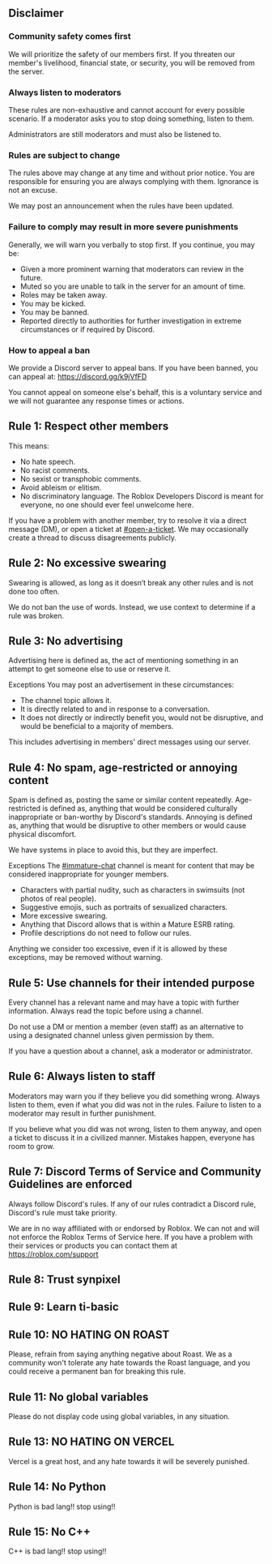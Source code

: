 ## Disclaimer

### Community safety comes first

We will prioritize the safety of our members first. If you threaten our member's livelihood, financial state, or security, you will be removed from the server.

### Always listen to moderators

These rules are non-exhaustive and cannot account for every possible scenario. If a moderator asks you to stop doing something, listen to them.

Administrators are still moderators and must also be listened to.

### Rules are subject to change

The rules above may change at any time and without prior notice. You are responsible for ensuring you are always complying with them. Ignorance is not an excuse.

We may post an announcement when the rules have been updated.

### Failure to comply may result in more severe punishments

Generally, we will warn you verbally to stop first. If you continue, you may be:

- Given a more prominent warning that moderators can review in the future.
- Muted so you are unable to talk in the server for an amount of time.
- Roles may be taken away.
- You may be kicked.
- You may be banned.
- Reported directly to authorities for further investigation in extreme circumstances or if required by Discord.

### How to appeal a ban

We provide a Discord server to appeal bans. If you have been banned, you can appeal at: https://discord.gg/k9jVfFD

You cannot appeal on someone else's behalf, this is a voluntary service and we will not guarantee any response times or actions.

## Rule 1: Respect other members

This means:

- No hate speech.
- No racist comments.
- No sexist or transphobic comments.
- Avoid ableism or elitism.
- No discriminatory language.
  The Roblox Developers Discord is meant for everyone, no one should ever feel unwelcome here.

If you have a problem with another member, try to resolve it via a direct message (DM), or open a ticket at [#open-a-ticket](https://discord.com/channels/489424959270158356/639890173869555761). We may occasionally create a thread to discuss disagreements publicly.

## Rule 2: No excessive swearing

Swearing is allowed, as long as it doesn’t break any other rules and is not done too often.

We do not ban the use of words. Instead, we use context to determine if a rule was broken.

## Rule 3: No advertising

Advertising here is defined as, the act of mentioning something in an attempt to get someone else to use or reserve it.

Exceptions
You may post an advertisement in these circumstances:

- The channel topic allows it.
- It is directly related to and in response to a conversation.
- It does not directly or indirectly benefit you, would not be disruptive, and would be beneficial to a majority of members.

This includes advertising in members' direct messages using our server.

## Rule 4: No spam, age-restricted or annoying content

Spam is defined as, posting the same or similar content repeatedly.
Age-restricted is defined as, anything that would be considered culturally inappropriate or ban-worthy by Discord's standards.
Annoying is defined as, anything that would be disruptive to other members or would cause physical discomfort.

We have systems in place to avoid this, but they are imperfect.

Exceptions
The [#⁠immature-chat](https://discord.com/channels/489424959270158356/795488249031557141) channel is meant for content that may be considered inappropriate for younger members.

- Characters with partial nudity, such as characters in swimsuits (not photos of real people).
- Suggestive emojis, such as portraits of sexualized characters.
- More excessive swearing.
- Anything that Discord allows that is within a Mature ESRB rating.
- Profile descriptions do not need to follow our rules.

Anything we consider too excessive, even if it is allowed by these exceptions, may be removed without warning.

## Rule 5: Use channels for their intended purpose

Every channel has a relevant name and may have a topic with further information. Always read the topic before using a channel.

Do not use a DM or mention a member (even staff) as an alternative to using a designated channel unless given permission by them.

If you have a question about a channel, ask a moderator or administrator.

## Rule 6: Always listen to staff

Moderators may warn you if they believe you did something wrong. Always listen to them, even if what you did was not in the rules. Failure to listen to a moderator may result in further punishment.

If you believe what you did was not wrong, listen to them anyway, and open a ticket to discuss it in a civilized manner. Mistakes happen, everyone has room to grow.

## Rule 7: Discord Terms of Service and Community Guidelines are enforced

Always follow Discord's rules. If any of our rules contradict a Discord rule, Discord's rule must take priority.

We are in no way affiliated with or endorsed by Roblox. We can not and will not enforce the Roblox Terms of Service here. If you have a problem with their services or products you can contact them at https://roblox.com/support

## Rule 8: Trust synpixel

## Rule 9: Learn ti-basic

## Rule 10: NO HATING ON ROAST

Please, refrain from saying anything negative about Roast. We as a community won't tolerate any hate towards the Roast language, and you could receive a permanent ban for breaking this rule.

## Rule 11: No global variables

Please do not display code using global variables, in any situation.

## Rule 13: NO HATING ON VERCEL

Vercel is a great host, and any hate towards it will be severely punished.

## Rule 14: No Python

Python is bad lang!! stop using!!

## Rule 15: No C++

C++ is bad lang!! stop using!!
